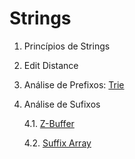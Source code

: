 
# Strings


1. Princípios de Strings

2. Edit Distance

3. Análise de Prefixos: [Trie](algoritmos/trie.cpp)

4. Análise de Sufixos

   4.1. [Z-Buffer](algoritmos/zbuffer.cpp)
   
   4.2. [Suffix Array](algoritmos/suffix_array.cpp)
 
